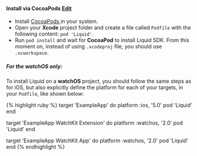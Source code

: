 
<h4 id='install-via-cocoapods'>Install via CocoaPods <a href="https://github.com/lqd-io/documentation/edit/gh-pages/_{{ page.collection }}/{{ page.version | downcase }}/sections/1-cocoapods.md" target="new" class="btn btn-xs btn-default btn-edit"><span class="fa fa-pencil"></span> Edit</a></h4>

* Install <a href='http://cocoapods.org/' target='_blank'>CocoaPods <sup class='fa fa-external-link small'></sup></a> in your system.
* Open your **Xcode** project folder and create a file called `Podfile` with the following content: `pod 'Liquid'`.
* Run `pod install` and wait for **CocoaPod** to install Liquid SDK. From this moment on, instead of using `.xcodeproj` file, you should use `.xcworkspace`.

##### For the watchOS only:

To install Liquid on a **watchOS** project, you should follow the same steps as for iOS, but also explicitly define the platform for each of your targets, in your `Podfile`, like shown below:

{% highlight ruby %}
target 'ExampleApp' do
  platform :ios, '5.0'
  pod 'Liquid'
end

target 'ExampleApp WatchKit Extension' do
  platform :watchos, '2.0'
  pod 'Liquid'
end

target 'ExampleApp WatchKit App' do
  platform :watchos, '2.0'
  pod 'Liquid'
end
{% endhighlight %}
